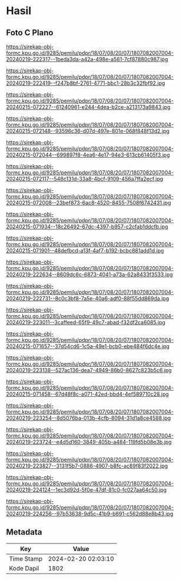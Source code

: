 # Hasil

## Foto C Plano

https://sirekap-obj-formc.kpu.go.id/9285/pemilu/pdpr/18/07/08/20/07/1807082007004-20240219-222317--1beda3da-a42a-498e-a561-7cf87880c987.jpg

https://sirekap-obj-formc.kpu.go.id/9285/pemilu/pdpr/18/07/08/20/07/1807082007004-20240219-222419--f247b8bf-2761-4771-bbc1-28b3c32fbf92.jpg

https://sirekap-obj-formc.kpu.go.id/9285/pemilu/pdpr/18/07/08/20/07/1807082007004-20240215-072227--61240961-e244-4dea-b2ce-a213173a9843.jpg

https://sirekap-obj-formc.kpu.go.id/9285/pemilu/pdpr/18/07/08/20/07/1807082007004-20240215-072148--93596c36-d07d-497e-801e-068f848f13d2.jpg

https://sirekap-obj-formc.kpu.go.id/9285/pemilu/pdpr/18/07/08/20/07/1807082007004-20240215-072044--699897f8-4ea6-4e17-94e3-613cb61405f3.jpg

https://sirekap-obj-formc.kpu.go.id/9285/pemilu/pdpr/18/07/08/20/07/1807082007004-20240215-072117--548c131d-33a8-4bcf-9109-456a7ffa2ecf.jpg

https://sirekap-obj-formc.kpu.go.id/9285/pemilu/pdpr/18/07/08/20/07/1807082007004-20240215-072008--23bef873-6ac8-4520-8455-7508f6742431.jpg

https://sirekap-obj-formc.kpu.go.id/9285/pemilu/pdpr/18/07/08/20/07/1807082007004-20240215-071934--18c26492-67dc-4397-b957-c2cfab1ddcfb.jpg

https://sirekap-obj-formc.kpu.go.id/9285/pemilu/pdpr/18/07/08/20/07/1807082007004-20240215-071901--48defbcd-a13f-4af7-b192-bcbc881add1d.jpg

https://sirekap-obj-formc.kpu.go.id/9285/pemilu/pdpr/18/07/08/20/07/1807082007004-20240219-222634--8609dc6c-6873-4041-a73a-62a8433f3533.jpg

https://sirekap-obj-formc.kpu.go.id/9285/pemilu/pdpr/18/07/08/20/07/1807082007004-20240219-222731--8c0c3bf8-7a5e-40a6-adf0-88f55dd869da.jpg

https://sirekap-obj-formc.kpu.go.id/9285/pemilu/pdpr/18/07/08/20/07/1807082007004-20240219-223011--3caffeed-65f9-49c7-abad-f32df2ca6085.jpg

https://sirekap-obj-formc.kpu.go.id/9285/pemilu/pdpr/18/07/08/20/07/1807082007004-20240215-071657--37d54cd6-1c5a-49e1-bcb0-ebe484f6dc4e.jpg

https://sirekap-obj-formc.kpu.go.id/9285/pemilu/pdpr/18/07/08/20/07/1807082007004-20240219-223138--527ac136-dea7-4949-86b0-8627c823b5c6.jpg

https://sirekap-obj-formc.kpu.go.id/9285/pemilu/pdpr/18/07/08/20/07/1807082007004-20240215-071458--67d48f8c-a071-42ed-bbd4-4ef589710c28.jpg

https://sirekap-obj-formc.kpu.go.id/9285/pemilu/pdpr/18/07/08/20/07/1807082007004-20240219-223254--8d5076ba-013b-4cfb-8094-31d1a8ce4588.jpg

https://sirekap-obj-formc.kpu.go.id/9285/pemilu/pdpr/18/07/08/20/07/1807082007004-20240219-223724--e4d5d160-3849-405b-a484-119fd5b08e3b.jpg

https://sirekap-obj-formc.kpu.go.id/9285/pemilu/pdpr/18/07/08/20/07/1807082007004-20240219-223827--3131f5b7-0886-4907-b8fc-ac89f83f2022.jpg

https://sirekap-obj-formc.kpu.go.id/9285/pemilu/pdpr/18/07/08/20/07/1807082007004-20240219-224124--1ec3d92d-5f0e-47df-81c0-fc027aa64c50.jpg

https://sirekap-obj-formc.kpu.go.id/9285/pemilu/pdpr/18/07/08/20/07/1807082007004-20240219-224256--97b53638-9d5c-41b9-b691-c562d88e8b43.jpg


## Metadata

| Key        | Value               |
| ---------- | ------------------- |
| Time Stamp | 2024-02-20 02:03:10 |
| Kode Dapil | 1802                |



